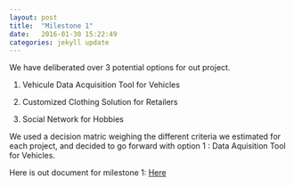 ```yaml
---
layout: post
title:  "Milestone 1"
date:   2016-01-30 15:22:49
categories: jekyll update
---
```

We have deliberated over 3 potential options for out project.

1. Vehicule Data Acquisition Tool for Vehicles

2. Customized Clothing Solution for Retailers

3. Social Network for Hobbies

We used a decision matric weighing the different criteria we estimated for each project, and decided to go forward with option 1 : Data Aquisition Tool for Vehicles.

Here is out document for milestone 1: [Here][here]


[here]: https://docs.google.com/document/d/1c5Lum2-U4w4_KCsScbtnWmK3JtH7O_pkOHBntdbSSsA/edit?usp=sharing
